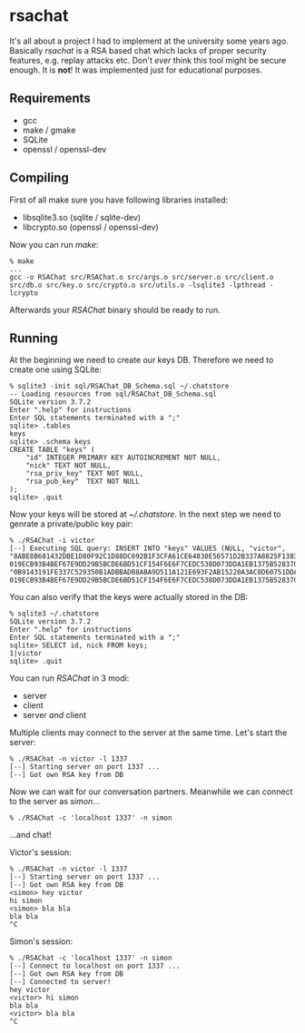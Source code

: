 rsachat
========
It's all about a project I had to implement at the university some years
ago. Basically *rsachat* is a RSA based chat which lacks of proper 
security features, e.g. replay attacks etc. Don't *ever* think this 
tool might be secure enough. It is **not**! It was implemented just for 
educational purposes.


Requirements
------------

* gcc
* make / gmake
* SQLite
* openssl / openssl-dev
    
    
Compiling
-------------
First of all make sure you have following libraries installed:

* libsqlite3.so  (sqlite / sqlite-dev)
* libcrypto.so  (openssl / openssl-dev)

Now you can run *make*:

    % make
    ...
    gcc -o RSAChat src/RSAChat.o src/args.o src/server.o src/client.o src/db.o src/key.o src/crypto.o src/utils.o -lsqlite3 -lpthread -lcrypto
    
Afterwards your *RSAChat* binary should be ready to run. 


Running
-------------
At the beginning we need to create our keys DB. Therefore we need to 
create one using SQLite:

    % sqlite3 -init sql/RSAChat_DB_Schema.sql ~/.chatstore
    -- Loading resources from sql/RSAChat_DB_Schema.sql
    SQLite version 3.7.2
    Enter ".help" for instructions
    Enter SQL statements terminated with a ";"
    sqlite> .tables
    keys
    sqlite> .schema keys
    CREATE TABLE "keys" (
        "id" INTEGER PRIMARY KEY AUTOINCREMENT NOT NULL,
        "nick" TEXT NOT NULL,
        "rsa_priv_key" TEXT NOT NULL,
        "rsa_pub_key"  TEXT NOT NULL
    );
    sqlite> .quit

Now your keys will be stored at *~/.chatstore*. In the next step we
need to genrate a private/public key pair:

    % ./RSAChat -i victor    
    [--] Executing SQL query: INSERT INTO "keys" VALUES (NULL, "victor", "8ABE8B681432DBE1D80F92C1D88DC692B1F3CFA61CE64830E56571D2B337A8825F13837B78375A8A36D37075124DDC9460A16EA73AD6D8FBDFB5CEC3793AA8DFE42FBEB7D22527567CC24A679C2190ED58AC59F30D3B9C3271194838BD7B9E3D874C9134A1475F5DA8216562CB0D2C32C19FB8CED57CD5A8217810321A4846A5 019ECB93B4BEF67E9DD29B5BCDE6BD51CF154F6E6F7CEDC538D073DDA1EB1375B5283707C9CE6E3B9BDA5EADECB8A22DDFEC761662DDE25785338BFFD805203CE3AB1254A1A21F12CEFD6F4F176693A4EE254C24BC49A78A00A318FFD8DB68216874CFB4AC3C413C1A688D290598AE054665575B37872413EF80E8DDFF28A84AF9", "0B9143191FE337C529350B1ADBBADB8ABA9D511A121E693F2AB15220A3AC0D60751DDA3BC4495DDAE5D018F9AFA78C8C16C9F79E8EEBD5800508C89239252E1AF3189429FA9D89F040637A579069824BCFE1D7CB39528B5E4C0E911B983538B3317E766CBDAEF51BCD76E586F85DC7B39C58DF578B4D51C1D1609E261DB54CDD 019ECB93B4BEF67E9DD29B5BCDE6BD51CF154F6E6F7CEDC538D073DDA1EB1375B5283707C9CE6E3B9BDA5EADECB8A22DDFEC761662DDE25785338BFFD805203CE3AB1254A1A21F12CEFD6F4F176693A4EE254C24BC49A78A00A318FFD8DB68216874CFB4AC3C413C1A688D290598AE054665575B37872413EF80E8DDFF28A84AF9");


You can also verify that the keys were actually stored in the DB:


    % sqlite3 ~/.chatstore   
    SQLite version 3.7.2
    Enter ".help" for instructions
    Enter SQL statements terminated with a ";"
    sqlite> SELECT id, nick FROM keys;
    1|victor
    sqlite> .quit


You can run *RSAChat* in 3 modi:

* server
* client
* server _and_ client


Multiple clients may connect to the server at the same time. Let's start 
the server:

    % ./RSAChat -n victor -l 1337
    [--] Starting server on port 1337 ...
    [--] Got own RSA key from DB


Now we can wait for our conversation partners. Meanwhile we can connect
to the server as *simon*...

    % ./RSAChat -c 'localhost 1337' -n simon
   
    
...and chat!



Victor's session:

    % ./RSAChat -n victor -l 1337
    [--] Starting server on port 1337 ...
    [--] Got own RSA key from DB
    <simon> hey victor
    hi simon
    <simon> bla bla
    bla bla
    ^C
    

Simon's session:

    % ./RSAChat -c 'localhost 1337' -n simon
    [--] Connect to localhost on port 1337 ...
    [--] Got own RSA key from DB
    [--] Connected to server!
    hey victor
    <victor> hi simon
    bla bla
    <victor> bla bla
    ^C
